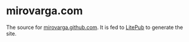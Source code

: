 # mirovarga.com

The source for [mirovarga.github.com](https://github.com/mirovarga/mirovarga.github.com).
It is fed to [LitePub](https://github.com/mirovarga/litepub) to generate the site.
